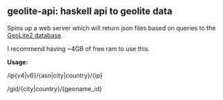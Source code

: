 ## geolite-api: haskell api to geolite data
Spins up a web server which will return json files based on queries to the [GeoLite2 database](https://dev.maxmind.com/geoip/geoip2/geolite2/).

I recommend having ~4GB of free ram to use this.

**Usage:**

/ip{v4|v6}/{asn|city|country}/{ip}

/gid/{city|country}/{geoname\_id}
